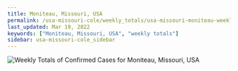 ```yaml
---
title: Moniteau, Missouri, USA
permalink: /usa-missouri-cole/weekly_totals/usa-missouri-moniteau-weekly_totals.html
last_updated: Mar 19, 2022
keywords: ["Moniteau, Missouri, USA", "weekly totals"]
sidebar: usa-missouri-cole_sidebar
---
```


![Weekly Totals of Confirmed Cases for Moniteau, Missouri, USA](/covid_tracker/images/graphs/usa-missouri-moniteau-weekly_totals_graph.png)
